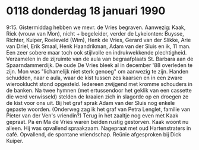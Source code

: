 # 0118 donderdag 18 januari 1990
9:15. Gistermiddag hebben we mevr.  de Vries begraven. Aanwezig: Kaak, Riek (vrouw van Mon), nicht + begeleider, verder de Lykeionten: Buysse, Richter, Kuiper, Roeleveld (Wim), Henk de Vries, Gerard van der Slikke, Arie van Driel, Erik Smaal, Henk Haandrikman, Adam van der Sluis en ik, 11 man. Een zeer sobere maar toch ook stijlvolle en indrukwekkende plechtigheid. Verzamelen in de zijruimte van de aula van begraafplaats St. Barbara aan de Spaarndammerdijk.  De oude De Vries bleek al in december '88 overleden te zijn. Mon was "lichamelijk niet sterk genoeg" om aanwezig te zijn. Handen schudden, naar e aula,  waar de kist tussen zes kaarsen en in een zware wierooklucht stond opgesteld. Iedereen zwijgend met kromme schouders in de banken. Na twee hymnen (met ertussendoor het geklik van een cassette die werd verwisseld) stelden de kraaien zich in slagorde op en droegen ze de kist voor ons uit. Bij het graf sprak Adam van der Sluis nog enkele gepaste woorden. (Onderweg zag ik het graf van Petra Lenglet, familie van Pieter van der Ven's vriendin?) Terug in het zaaltje nog even met Kaak gepraat. Pa en Ma de Vries waren beiden rustig gestorven. Kaak woont nu alleen. Hij was opvallend spraakzaam. Nagepraat met oud Hartenstraters in café. Opvallend, de spontane vriendschap. Reünie afgesproken bij Dick Kuiper. 